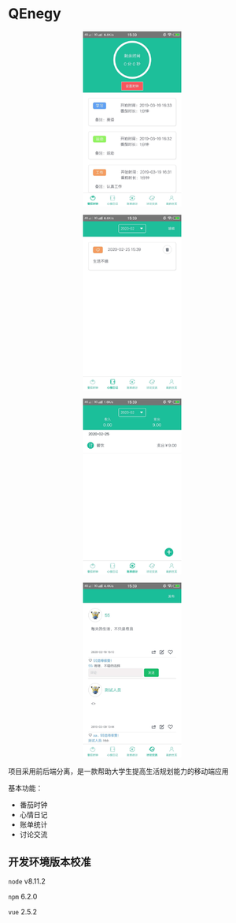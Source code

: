 # QEnegy

<div align=center>
  <img width="200" src="https://github.com/2585479524/git_pic/blob/master/QEnergy/Tomato.jpg"/><br>
  
  <img width="200" src="https://github.com/2585479524/git_pic/blob/master/QEnergy/Diary.jpg"/><br>
  
  <img width="200" src="https://github.com/2585479524/git_pic/blob/master/QEnergy/Bill.jpg"/><br>
  
  <img width="200" src="https://github.com/2585479524/git_pic/blob/master/QEnergy/Discuss.jpg"/><br>
</div>

项目采用前后端分离，是一款帮助大学生提高生活规划能力的移动端应用

基本功能：
- 番茄时钟
- 心情日记
- 账单统计
- 讨论交流

## 开发环境版本校准

```node``` v8.11.2

```npm``` 6.2.0

```vue``` 2.5.2
